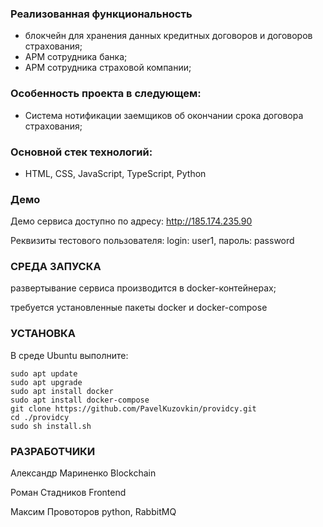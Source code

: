 ### Реализованная функциональность
* блокчейн для хранения данных кредитных договоров и договоров страхования;
* АРМ сотрудника банка;
* АРМ сотрудника страховой компании;

### Особенность проекта в следующем:
* Система нотификации заемщиков об окончании срока договора страхования;

### Основной стек технологий:
* HTML, CSS, JavaScript, TypeScript, Python

### Демо
Демо сервиса доступно по адресу: http://185.174.235.90

Реквизиты тестового пользователя: login: user1, пароль: password

### СРЕДА ЗАПУСКА
развертывание сервиса производится в docker-контейнерах;

требуется установленные пакеты docker и docker-compose

### УСТАНОВКА
В среде Ubuntu выполните:

```
sudo apt update
sudo apt upgrade
sudo apt install docker
sudo apt install docker-compose
git clone https://github.com/PavelKuzovkin/providcy.git
cd ./providcy
sudo sh install.sh
```

### РАЗРАБОТЧИКИ
Александр Мариненко Blockchain

Роман Стадников Frontend

Максим Провоторов python, RabbitMQ

